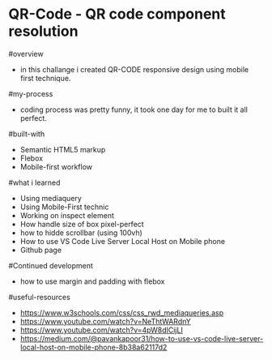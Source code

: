 # QR-Code - QR code component resolution

#overview 
- in this challange i created QR-CODE responsive design using mobile first technique.

#my-process
- coding process was pretty funny, it took one day for me to built it all perfect.

#built-with 
- Semantic HTML5 markup
- Flebox
- Mobile-first workflow

#what i learned
- Using mediaquery 
- Using Mobile-First technic 
- Working on inspect element 
- How handle size of box pixel-perfect 
- how to hidde scrollbar (using 100vh) 
- How to use VS Code Live Server Local Host on Mobile phone
- Github page 

#Continued development
- how to use margin and padding with flebox  

#useful-resources
- https://www.w3schools.com/css/css_rwd_mediaqueries.asp
- https://www.youtube.com/watch?v=NeThtWARdnY
- https://www.youtube.com/watch?v=4pW8dICijLI
- https://medium.com/@pavankapoor31/how-to-use-vs-code-live-server-local-host-on-mobile-phone-8b38a62117d2


